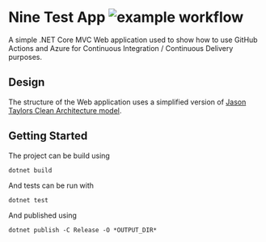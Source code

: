 # Nine Test App ![example workflow](https://github.com/thommelutten/Nine-Test-App/actions/workflows/dotnet.yml/badge.svg)
A simple .NET Core MVC Web application used to show how to use GitHub Actions and Azure for Continuous Integration / Continuous Delivery purposes.

## Design
The structure of the Web application uses a simplified version of [Jason Taylors Clean Architecture model](https://github.com/jasontaylordev/CleanArchitecture).

## Getting Started
The project can be build using 
```
dotnet build
```

And tests can be run with 

```
dotnet test
```

And published using
```
dotnet publish -C Release -O *OUTPUT_DIR*
```
